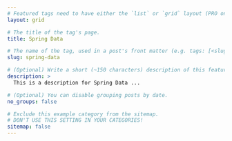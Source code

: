 ```yaml
---
# Featured tags need to have either the `list` or `grid` layout (PRO only).
layout: grid

# The title of the tag's page.
title: Spring Data

# The name of the tag, used in a post's front matter (e.g. tags: [<slug>]).
slug: spring-data

# (Optional) Write a short (~150 characters) description of this featured tag.
description: >
  This is a description for Spring Data ...

# (Optional) You can disable grouping posts by date.
no_groups: false

# Exclude this example category from the sitemap.
# DON'T USE THIS SETTING IN YOUR CATEGORIES!
sitemap: false
---
```

